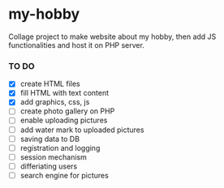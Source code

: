# my-hobby
Collage project to make website about my hobby, then add JS functionalities and host it on PHP server.

### TO DO
- [x] create HTML files
- [x] fill HTML with text content
- [x] add graphics, css, js 
- [ ] create photo gallery on PHP
- [ ] enable uploading pictures
- [ ] add water mark to uploaded pictures
- [ ] saving data to DB
- [ ] registration and logging 
- [ ] session mechanism
- [ ] differiating users
- [ ] search engine for pictures 
